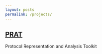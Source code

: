 ```yaml
---
layout: posts
permalink: /projects/
---
```


## [PRAT](./prat.md)
Protocol Representation and Analysis Toolkit